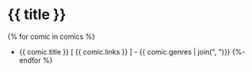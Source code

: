 # {{ title }}

{% for comic in comics %}
* {{ comic.title }} [ {{ comic.links }} ] - {{ comic.genres | join(", ")}}
{%- endfor %}
